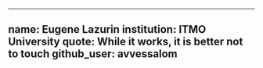 ---
name: Eugene Lazurin
institution: ITMO University
quote: While it works, it is better not to touch
github_user: avvessalom
 ---